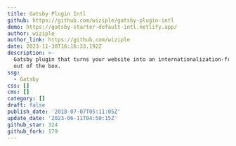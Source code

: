 ```yaml
---
title: Gatsby Plugin Intl
github: https://github.com/wiziple/gatsby-plugin-intl
demo: https://gatsby-starter-default-intl.netlify.app/
author: wiziple
author_link: https://github.com/wiziple
date: 2023-11-30T16:16:33.192Z
description: >-
  Gatsby plugin that turns your website into an internationalization-framework
  out of the box.
ssg:
  - Gatsby
css: []
cms: []
category: []
draft: false
publish_date: '2018-07-07T05:11:05Z'
update_date: '2023-06-11T04:50:15Z'
github_star: 324
github_fork: 179
---
```

